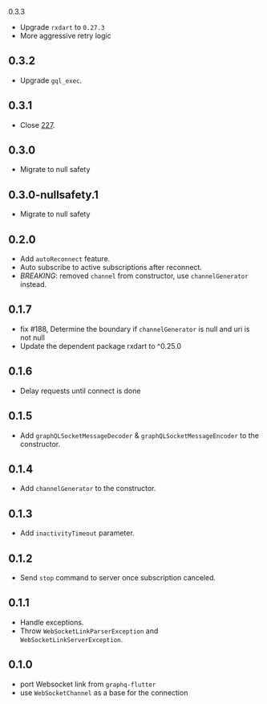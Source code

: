 0.3.3

- Upgrade `rxdart` to `0.27.3`
- More aggressive retry logic

## 0.3.2

- Upgrade `gql_exec`.

## 0.3.1

- Close [227](https://github.com/gql-dart/gql/issues/227).

## 0.3.0

- Migrate to null safety

## 0.3.0-nullsafety.1

- Migrate to null safety

## 0.2.0

- Add `autoReconnect` feature.
- Auto subscribe to active subscriptions after reconnect.
- *BREAKING*: removed `channel` from constructor, use `channelGenerator` instead.

## 0.1.7

- fix #188, Determine the boundary if `channelGenerator` is null and uri is not null
- Update the dependent package rxdart to ^0.25.0

## 0.1.6

- Delay requests until connect is done

## 0.1.5

- Add `graphQLSocketMessageDecoder` & `graphQLSocketMessageEncoder` to the constructor.

## 0.1.4

- Add `channelGenerator` to the constructor.

## 0.1.3

- Add `inactivityTimeout` parameter.

## 0.1.2

- Send `stop` command to server once subscription canceled.

## 0.1.1

- Handle exceptions.
- Throw `WebSocketLinkParserException` and `WebSocketLinkServerException`.

## 0.1.0

- port Websocket link from `graphq-flutter`
- use `WebSocketChannel` as a base for the connection
